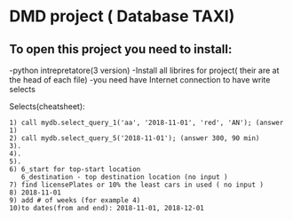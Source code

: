 # DMD project ( Database TAXI)


## To open this project you need to install:
  -python intrepretatore(3 version)
  -Install all librires for project( their are at the head of each file)
  -you need have Internet connection to have write selects
  
  Selects(cheatsheet):


    1) call mydb.select_query_1('aa', '2018-11-01', 'red', 'AN'); (answer 1)
    2) call mydb.select_query_5('2018-11-01'); (answer 300, 90 min)
    3).
    4).
    5).
    6) 6_start for top-start location
       6_destination - top destination location (no input )
    7) find licensePlates or 10% the least cars in used ( no input )
    8) 2018-11-01
    9) add # of weeks (for example 4)
    10)to dates(from and end): 2018-11-01, 2018-12-01

